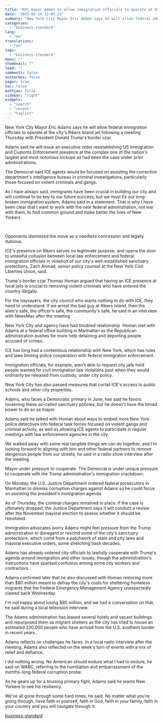 ```yaml
---
title: "NYC mayor Adams to allow immigration officials to operate at Rikers jail"
date: "2025-02-14 12:05:23"
summary: "New York City Mayor Eric Adams says he will allow federal immigration officials to operate at the city's Rikers Island jail following a meeting Thursday with President Donald Trump's border czar. Adams said he will issue an executive order reestablishing US Immigration and Customs Enforcement presence at the complex one..."
categories:
  - "business-standard"
lang:
  - "en"
translations:
  - "en"
tags:
  - "business-standard"
menu: ""
thumbnail: ""
lead: ""
comments: false
authorbox: false
pager: true
toc: false
mathjax: false
sidebar: "right"
widgets:
  - "search"
  - "recent"
  - "taglist"
---
```


New York City Mayor Eric Adams says he will allow federal immigration officials to operate at the city's Rikers Island jail following a meeting Thursday with President Donald Trump's border czar.

Adams said he will issue an executive order reestablishing US Immigration and Customs Enforcement presence at the complex one of the nation's largest and most notorious lockups as had been the case under prior administrations.

The Democrat said ICE agents would be focused on assisting the correction department's intelligence bureau in criminal investigations, particularly those focused on violent criminals and gangs.

As I have always said, immigrants have been crucial in building our city and will continue to be key to our future success, but we must fix our long-broken immigration system, Adams said in a statement. That is why I have been clear that I want to work with the new federal administration, not war with them, to find common ground and make better the lives of New Yorkers.

 

Opponents dismissed the move as a needless concession and legally dubious.

ICE's presence on Rikers serves no legitimate purpose, and opens the door to unlawful collusion between local law enforcement and federal immigration officials in violation of our city's well-established sanctuary protections, Zach Ahmad, senior policy counsel at the New York Civil Liberties Union, said.

Trump's border czar Thomas Homan argued that having an ICE presence at local jails is crucial to removing violent criminals who have entered the country illegally.

For the naysayers, the city council who wants nothing to do with ICE, they need to understand: If we arrest the bad guy at Rikers Island, then the alien's safe, the officer's safe, the community's safe, he said in an interview with NewsMax after the meeting.

New York City and agency have had troubled relationship 
Homan met with Adams at a federal office building in Manhattan as the Republican administration pushes for more help detaining and deporting people accused of crimes.

ICE has long had a contentious relationship with New York, which has rules and laws limiting police cooperation with federal immigration enforcement.

Immigration officials, for example, aren't able to request city jails hold people wanted for civil immigration law violations past when they would ordinarily be released from custody, under city policy.

New York City has also passed measures that curtail ICE's access to public schools and other city properties.

Adams, who faces a Democratic primary in June, has said he favors loosening these so-called sanctuary policies, but he doesn't have the broad power to do so as mayor.

Adams said he talked with Homan about ways to embed more New York police detectives into federal task forces focused on violent gangs and criminal activity, as well as allowing ICE agents to participate in regular meetings with law enforcement agencies in the city.

We walked away with some real tangible things we can do together, and I'm looking forward to aligning with him and other federal partners to remove dangerous people from our streets, he said in a radio show interview after the meeting.

Mayor under pressure to cooperate 
The Democrat is under unique pressure to cooperate with the Trump administration's immigration crackdown.

On Monday, the U.S. Justice Department ordered federal prosecutors in Manhattan to dismiss corruption charges against Adams so he could focus on assisting the president's immigration agenda.

As of Thursday, the criminal charges remained in place. If the case is ultimately dropped, the Justice Department says it will conduct a review after the November mayoral election to assess whether it should be reinstated.

Immigration advocates worry Adams might feel pressure from the Trump administration to disregard or rescind some of the city's sanctuary protections, which come from a patchwork of state and city laws and mayoral executive orders, some stretching back decades.

Adams has already ordered city officials to lawfully cooperate with Trump's agenda around immigration and other issues, though the administration's instructions have sparked confusion among some city workers and contractors.

Adams confirmed later that he also discussed with Homan restoring more than $80 million meant to defray the city's costs for sheltering homeless migrants that the Federal Emergency Management Agency unexpectedly clawed back Wednesday.

I'm not happy about losing $80 million, and we had a conversation on that, he said during a local television interview.

The Adams administration has leased several hotels and vacant buildings and repurposed them as migrant shelters as the city has tried to house an estimated 230,000 people who have arrived from the U.S. southern border in recent years.

Adams reflects on challenges he faces 
In a local radio interview after the meeting, Adams also reflected on the week's turn of events with a mix of relief and defiance.

I did nothing wrong. No American should endure what I had to endure, he said on WABC, referring to the humiliation and embarrassment of the months-long federal corruption probe.

As he gears up for a bruising primary fight, Adams said he wants New Yorkers to see his resiliency.

We've all gone through some hard times, he said. No matter what you're going through, have faith in yourself, faith in God, faith in your family, faith in your country and you will navigate through it.

[business-standard](https://www.business-standard.com/world-news/nyc-mayor-adams-to-allow-immigration-officials-to-operate-at-rikers-jail-125021400202_1.html)
